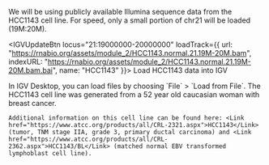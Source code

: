 <script>
import Link from "components/Link.svelte";
import Alert from "components/Alert.svelte";
import IGVUpdateBtn from "components/IGVUpdateBtn.svelte";
</script>

We will be using publicly available Illumina sequence data from the HCC1143 cell line. For speed, only a small portion of chr21 will be loaded (19M:20M).

<IGVUpdateBtn
	locus="21:19000000-20000000"
	loadTrack={{
		url: "https://rnabio.org/assets/module_2/HCC1143.normal.21.19M-20M.bam",
		indexURL: "https://rnabio.org/assets/module_2/HCC1143.normal.21.19M-20M.bam.bai",
		name: "HCC1143"
	}}>
	Load HCC1143 data into IGV
</IGVUpdateBtn>

<Alert color="primary">
	In IGV Desktop, you can load files by choosing `File` > `Load from File`.
</Alert>

<Alert>
	The HCC1143 cell line was generated from a 52 year old caucasian woman with breast cancer.
	
	Additional information on this cell line can be found here: <Link href="https://www.atcc.org/products/all/CRL-2321.aspx">HCC1143</Link> (tumor, TNM stage IIA, grade 3, primary ductal carcinoma) and <Link href="https://www.atcc.org/products/all/CRL-2362.aspx">HCC1143/BL</Link> (matched normal EBV transformed lymphoblast cell line).
</Alert>
